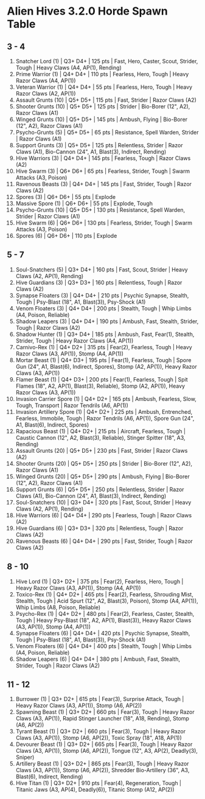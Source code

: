 # Alien Hives 3.2.0 Horde Spawn Table

## 3 - 4

1. Snatcher Lord (1) | Q3+ D4+ | 125 pts | Fast, Hero, Caster, Scout, Strider, Tough | Heavy Claws (A4, AP(1), Rending)
1. Prime Warrior (1) | Q4+ D4+ | 110 pts | Fearless, Hero, Tough | Heavy Razor Claws (A4, AP(1))
1. Veteran Warrior (1) | Q4+ D4+ | 55 pts | Fearless, Hero, Tough | Heavy Razor Claws (A2, AP(1))
1. Assault Grunts (10) | Q5+ D5+ | 115 pts | Fast, Strider | Razor Claws (A2)
1. Shooter Grunts (10) | Q5+ D5+ | 125 pts | Strider | Bio-Borer (12", A2), Razor Claws (A1)
1. Winged Grunts (10) | Q5+ D5+ | 145 pts | Ambush, Flying | Bio-Borer (12", A2), Razor Claws (A1)
1. Psycho-Grunts (5) | Q5+ D5+ | 65 pts | Resistance, Spell Warden, Strider | Razor Claws (A1)
1. Support Grunts (3) | Q5+ D5+ | 125 pts | Relentless, Strider | Razor Claws (A1), Bio-Cannon (24", A1, Blast(3), Indirect, Rending)
1. Hive Warriors (3) | Q4+ D4+ | 145 pts | Fearless, Tough | Razor Claws (A2)
1. Hive Swarm (3) | Q6+ D6+ | 65 pts | Fearless, Strider, Tough | Swarm Attacks (A3, Poison)
1. Ravenous Beasts (3) | Q4+ D4+ | 145 pts | Fast, Strider, Tough | Razor Claws (A2)
1. Spores (3) | Q6+ D6+ | 55 pts | Explode
1. Massive Spore (1) | Q6+ D6+ | 55 pts | Explode, Tough
1. Psycho-Grunts (10) | Q5+ D5+ | 130 pts | Resistance, Spell Warden, Strider | Razor Claws (A1)
1. Hive Swarm (6) | Q6+ D6+ | 130 pts | Fearless, Strider, Tough | Swarm Attacks (A3, Poison)
1. Spores (6) | Q6+ D6+ | 110 pts | Explode

## 5 - 7

1. Soul-Snatchers (5) | Q3+ D4+ | 160 pts | Fast, Scout, Strider | Heavy Claws (A2, AP(1), Rending)
1. Hive Guardians (3) | Q3+ D3+ | 160 pts | Relentless, Tough | Razor Claws (A2)
1. Synapse Floaters (3) | Q4+ D4+ | 210 pts | Psychic Synapse, Stealth, Tough | Psy-Blast (18", A1, Blast(3)), Psy-Shock (A1)
1. Venom Floaters (3) | Q4+ D4+ | 200 pts | Stealth, Tough | Whip Limbs (A4, Poison, Reliable)
1. Shadow Leapers (3) | Q4+ D4+ | 190 pts | Ambush, Fast, Stealth, Strider, Tough | Razor Claws (A2)
1. Shadow Hunter (1) | Q3+ D4+ | 185 pts | Ambush, Fast, Fear(1), Stealth, Strider, Tough | Heavy Razor Claws (A4, AP(1))
1. Carnivo-Rex (1) | Q4+ D2+ | 315 pts | Fear(2), Fearless, Tough | Heavy Razor Claws (A3, AP(1)), Stomp (A4, AP(1))
1. Mortar Beast (1) | Q4+ D3+ | 195 pts | Fear(1), Fearless, Tough | Spore Gun (24", A1, Blast(6), Indirect, Spores), Stomp (A2, AP(1)), Heavy Razor Claws (A3, AP(1))
1. Flamer Beast (1) | Q4+ D3+ | 200 pts | Fear(1), Fearless, Tough | Spit Flames (18", A2, AP(1), Blast(3), Reliable), Stomp (A2, AP(1)), Heavy Razor Claws (A3, AP(1))
1. Invasion Carrier Spore (1) | Q4+ D2+ | 165 pts | Ambush, Fearless, Slow, Tough, Transport | Razor Tendrils (A6, AP(1))
1. Invasion Artillery Spore (1) | Q4+ D2+ | 225 pts | Ambush, Entrenched, Fearless, Immobile, Tough | Razor Tendrils (A6, AP(1)), Spore Gun (24", A1, Blast(6), Indirect, Spores)
1. Rapacious Beast (1) | Q4+ D2+ | 215 pts | Aircraft, Fearless, Tough | Caustic Cannon (12", A2, Blast(3), Reliable), Stinger Spitter (18", A3, Rending)
1. Assault Grunts (20) | Q5+ D5+ | 230 pts | Fast, Strider | Razor Claws (A2)
1. Shooter Grunts (20) | Q5+ D5+ | 250 pts | Strider | Bio-Borer (12", A2), Razor Claws (A1)
1. Winged Grunts (20) | Q5+ D5+ | 290 pts | Ambush, Flying | Bio-Borer (12", A2), Razor Claws (A1)
1. Support Grunts (6) | Q5+ D5+ | 250 pts | Relentless, Strider | Razor Claws (A1), Bio-Cannon (24", A1, Blast(3), Indirect, Rending)
1. Soul-Snatchers (10) | Q3+ D4+ | 320 pts | Fast, Scout, Strider | Heavy Claws (A2, AP(1), Rending)
1. Hive Warriors (6) | Q4+ D4+ | 290 pts | Fearless, Tough | Razor Claws (A2)
1. Hive Guardians (6) | Q3+ D3+ | 320 pts | Relentless, Tough | Razor Claws (A2)
1. Ravenous Beasts (6) | Q4+ D4+ | 290 pts | Fast, Strider, Tough | Razor Claws (A2)

## 8 - 10

1. Hive Lord (1) | Q3+ D2+ | 375 pts | Fear(2), Fearless, Hero, Tough | Heavy Razor Claws (A3, AP(1)), Stomp (A4, AP(1))
1. Toxico-Rex (1) | Q4+ D2+ | 465 pts | Fear(2), Fearless, Shrouding Mist, Stealth, Tough | Acid Spurt (12", A2, Blast(3), Poison), Stomp (A4, AP(1)), Whip Limbs (A8, Poison, Reliable)
1. Psycho-Rex (1) | Q4+ D2+ | 480 pts | Fear(2), Fearless, Caster, Stealth, Tough | Heavy Psy-Blast (18", A2, AP(1), Blast(3)), Heavy Razor Claws (A3, AP(1)), Stomp (A4, AP(1))
1. Synapse Floaters (6) | Q4+ D4+ | 420 pts | Psychic Synapse, Stealth, Tough | Psy-Blast (18", A1, Blast(3)), Psy-Shock (A1)
1. Venom Floaters (6) | Q4+ D4+ | 400 pts | Stealth, Tough | Whip Limbs (A4, Poison, Reliable)
1. Shadow Leapers (6) | Q4+ D4+ | 380 pts | Ambush, Fast, Stealth, Strider, Tough | Razor Claws (A2)

## 11 - 12

1. Burrower (1) | Q3+ D2+ | 615 pts | Fear(3), Surprise Attack, Tough | Heavy Razor Claws (A3, AP(1)), Stomp (A6, AP(2))
1. Spawning Beast (1) | Q3+ D2+ | 660 pts | Fear(3), Tough | Heavy Razor Claws (A3, AP(1)), Rapid Stinger Launcher (18", A18, Rending), Stomp (A6, AP(2))
1. Tyrant Beast (1) | Q3+ D2+ | 660 pts | Fear(3), Tough | Heavy Razor Claws (A3, AP(1)), Stomp (A6, AP(2)), Toxic Spray (18", A18, AP(1))
1. Devourer Beast (1) | Q3+ D2+ | 665 pts | Fear(3), Tough | Heavy Razor Claws (A3, AP(1)), Stomp (A6, AP(2)), Tongue (12", A3, AP(2), Deadly(3), Sniper)
1. Artillery Beast (1) | Q3+ D2+ | 865 pts | Fear(3), Tough | Heavy Razor Claws (A3, AP(1)), Stomp (A6, AP(2)), Shredder Bio-Artillery (36", A3, Blast(6), Indirect, Rending)
1. Hive Titan (1) | Q3+ D2+ | 910 pts | Fear(4), Regeneration, Tough | Titanic Jaws (A3, AP(4), Deadly(6)), Titanic Stomp (A12, AP(2))